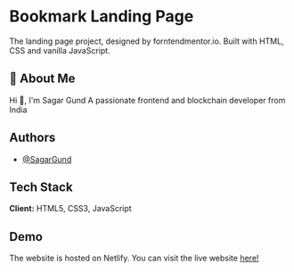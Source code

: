 
# Bookmark Landing Page

The landing page project, designed by forntendmentor.io. Built with HTML, CSS and vanilla JavaScript.


## 🚀 About Me
Hi 👋, I'm Sagar Gund
A passionate frontend and blockchain developer from India


## Authors

- [@SagarGund](https://www.github.com/ItsKalfar)


## Tech Stack

**Client:** HTML5, CSS3, JavaScript




## Demo
The website is hosted on Netlify. You can visit the live website [here!](https://infallible-albattani-52e837.netlify.app)


